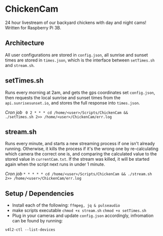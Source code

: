 # ChickenCam
24 hour livestream of our backyard chickens with day and night cams! Written for Raspberry Pi 3B.

## Architecture
All user configurations are stored in `config.json`, all sunrise and sunset times are stored in `times.json`, which is the interface between `setTimes.sh` and `stream.sh`.

## setTimes.sh
Runs every morning at 2am, and gets the gps coordinates set `config.json`, then requests the local sunrise and sunset times from the `api.sunrisesunset.io`, and stores the full response into `times.json`.

*Cron job*
``` 0 2 * * * cd /home/<user>/Scripts/ChickenCam && ./setTimes.sh 2>> /home/<user>/ChickenCam/err.log```

## stream.sh
Runs every minute, and starts a new streaming process if one isn't already running. Otherwise, it kills the process if it's the wrong one by re-calculating which camera the correct one is, and comparing the calculated value to the stored value in `currentCam.txt`. If the stream was killed, it will be started again when the script next runs in under 1 minute.

*Cron job*
```* * * * * cd /home/<user>/Scripts/ChickenCam && ./stream.sh 2>> /home/<user>/ChickenCam/err.log```

## Setup / Dependencies
- Install each of the following:
```ffmpeg, jq & pulseaudio```
- make scripts executable 
```chmod +x stream.sh```
```chmod +x setTimes.sh```
- Plug in your cameras and update `config.json` accordingly, infromation can be found by running:

```v4l2-ctl --list-devices```
